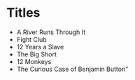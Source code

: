 # Titles

- A River Runs Through It 
- Fight Club
- 12 Years a Slave
- The Big Short
- 12 Monkeys
- The Curious Case of Benjamin Button"
